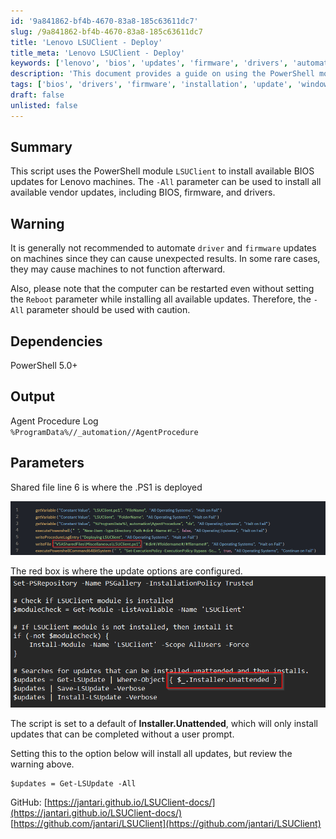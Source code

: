 ```yaml
---
id: '9a841862-bf4b-4670-83a8-185c63611dc7'
slug: /9a841862-bf4b-4670-83a8-185c63611dc7
title: 'Lenovo LSUClient - Deploy'
title_meta: 'Lenovo LSUClient - Deploy'
keywords: ['lenovo', 'bios', 'updates', 'firmware', 'drivers', 'automation']
description: 'This document provides a guide on using the PowerShell module LSUClient to install available BIOS updates for Lenovo machines, including important warnings and parameters to consider during the process.'
tags: ['bios', 'drivers', 'firmware', 'installation', 'update', 'windows']
draft: false
unlisted: false
---
```


## Summary

This script uses the PowerShell module `LSUClient` to install available BIOS updates for Lenovo machines. The `-All` parameter can be used to install all available vendor updates, including BIOS, firmware, and drivers.

## Warning

It is generally not recommended to automate `driver` and `firmware` updates on machines since they can cause unexpected results. In some rare cases, they may cause machines to not function afterward.

Also, please note that the computer can be restarted even without setting the `Reboot` parameter while installing all available updates. Therefore, the `-All` parameter should be used with caution.

## Dependencies

PowerShell 5.0+

## Output

Agent Procedure Log  
`%ProgramData%//_automation//AgentProcedure`

## Parameters

Shared file line 6 is where the .PS1 is deployed  

![Update Options](../../../static/img/Lenovo-LSUClient---Deploy/image_1.png)  

The red box is where the update options are configured.  
![Update Configuration](../../../static/img/Lenovo-LSUClient---Deploy/image_2.png)  

The script is set to a default of **Installer.Unattended**, which will only install updates that can be completed without a user prompt.

Setting this to the option below will install all updates, but review the warning above.

```
$updates = Get-LSUpdate -All
```

GitHub: [https://jantari.github.io/LSUClient-docs/](https://jantari.github.io/LSUClient-docs/)  
[https://github.com/jantari/LSUClient](https://github.com/jantari/LSUClient)


